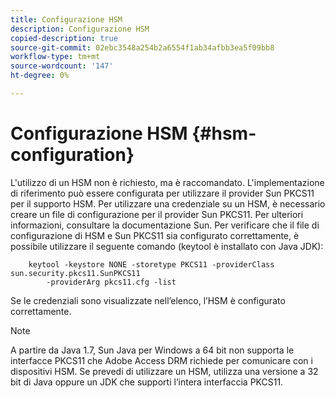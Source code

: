 ```yaml
---
title: Configurazione HSM
description: Configurazione HSM
copied-description: true
source-git-commit: 02ebc3548a254b2a6554f1ab34afbb3ea5f09bb8
workflow-type: tm+mt
source-wordcount: '147'
ht-degree: 0%

---
```


# Configurazione HSM {#hsm-configuration}

L&#39;utilizzo di un HSM non è richiesto, ma è raccomandato. L&#39;implementazione di riferimento può essere configurata per utilizzare il provider Sun PKCS11 per il supporto HSM. Per utilizzare una credenziale su un HSM, è necessario creare un file di configurazione per il provider Sun PKCS11. Per ulteriori informazioni, consultare la documentazione Sun. Per verificare che il file di configurazione di HSM e Sun PKCS11 sia configurato correttamente, è possibile utilizzare il seguente comando (keytool è installato con Java JDK):

```
    keytool -keystore NONE -storetype PKCS11 -providerClass sun.security.pkcs11.SunPKCS11 
        -providerArg pkcs11.cfg -list
```

Se le credenziali sono visualizzate nell’elenco, l’HSM è configurato correttamente.

>[!NOTE]
>
>A partire da Java 1.7, Sun Java per Windows a 64 bit non supporta le interfacce PKCS11 che Adobe Access DRM richiede per comunicare con i dispositivi HSM. Se prevedi di utilizzare un HSM, utilizza una versione a 32 bit di Java oppure un JDK che supporti l’intera interfaccia PKCS11.
